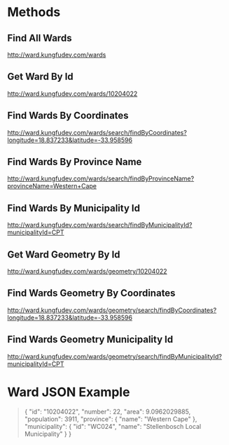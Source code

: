 
Methods
=======

Find All Wards
--------------
http://ward.kungfudev.com/wards

Get Ward By Id
--------------
http://ward.kungfudev.com/wards/10204022

Find Wards By Coordinates
------------------------
http://ward.kungfudev.com/wards/search/findByCoordinates?longitude=18.837233&latitude=-33.958596

Find Wards By Province Name
---------------------------
http://ward.kungfudev.com/wards/search/findByProvinceName?provinceName=Western+Cape

Find Wards By Municipality Id
-----------------------------
http://ward.kungfudev.com/wards/search/findByMunicipalityId?municipalityId=CPT

Get Ward Geometry By Id
-----------------------
http://ward.kungfudev.com/wards/geometry/10204022

Find Wards Geometry By Coordinates
----------------------------------
http://ward.kungfudev.com/wards/geometry/search/findByCoordinates?longitude=18.837233&latitude=-33.958596

Find Wards Geometry Municipality Id
-----------------------------------
http://ward.kungfudev.com/wards/geometry/search/findByMunicipalityId?municipalityId=CPT

Ward JSON Example
=================

> {
>     "id": "10204022",
>     "number": 22,
>     "area": 9.0962029885,
>     "population": 3911,
>     "province": {
>         "name": "Western Cape"
>     },
>     "municipality": {
>         "id": "WC024",
>         "name": "Stellenbosch Local Municipality"
>     }
> }